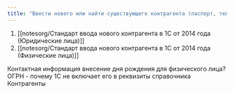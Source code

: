 ```yaml
---
title: "Ввести нового или найти существующего контрагента (паспорт, телефон)"
---
```

1. [[notesorg/Стандарт ввода нового контрагента в 1С от 2014 года (Юридические лица)]]
2. [[notesorg/Стандарт ввода нового контрагента в 1С от 2014 года (Физические лица)]]


Контактная информация внесение дня рождения для физического лица?
ОГРН - почему 1С не включает его в реквизиты справочника Контрагенты


